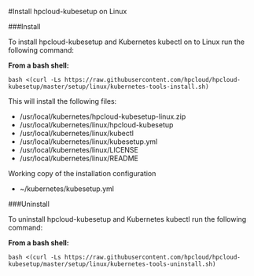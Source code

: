 #Install hpcloud-kubesetup on Linux

###Install

To install hpcloud-kubesetup and Kubernetes kubectl on to Linux run the following command:

**From a bash shell:**

    bash <(curl -Ls https://raw.githubusercontent.com/hpcloud/hpcloud-kubesetup/master/setup/linux/kubernetes-tools-install.sh)

This will install the following files:
* /usr/local/kubernetes/hpcloud-kubesetup-linux.zip
* /usr/local/kubernetes/linux/hpcloud-kubesetup
* /usr/local/kubernetes/linux/kubectl
* /usr/local/kubernetes/linux/kubesetup.yml
* /usr/local/kubernetes/linux/LICENSE
* /usr/local/kubernetes/linux/README

Working copy of the installation configuration
* ~/kubernetes/kubesetup.yml

###Uninstall

To uninstall hpcloud-kubesetup and Kubernetes kubectl run the following command:

**From a bash shell:**

    bash <(curl -Ls https://raw.githubusercontent.com/hpcloud/hpcloud-kubesetup/master/setup/linux/kubernetes-tools-uninstall.sh)
